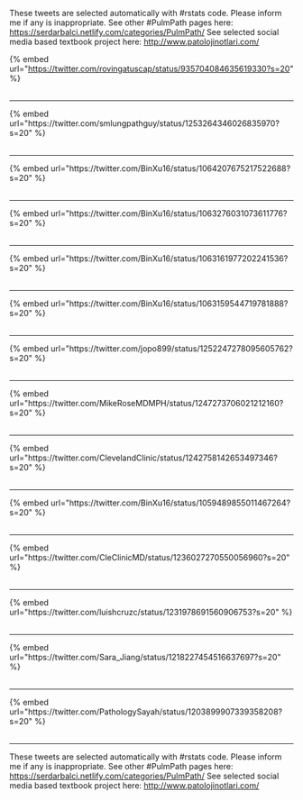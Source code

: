 

These tweets are selected automatically with #rstats code. Please inform me if any is inappropriate.
See other #PulmPath pages here: https://serdarbalci.netlify.com/categories/PulmPath/ 
See selected social media based textbook project here: http://www.patolojinotlari.com/

{% embed url="https://twitter.com/rovingatuscap/status/935704084635619330?s=20" %}<br>
<br>
<hr>
{% embed url="https://twitter.com/smlungpathguy/status/1253264346026835970?s=20" %}<br>
<br>
<hr>
{% embed url="https://twitter.com/BinXu16/status/1064207675217522688?s=20" %}<br>
<br>
<hr>
{% embed url="https://twitter.com/BinXu16/status/1063276031073611776?s=20" %}<br>
<br>
<hr>
{% embed url="https://twitter.com/BinXu16/status/1063161977202241536?s=20" %}<br>
<br>
<hr>
{% embed url="https://twitter.com/BinXu16/status/1063159544719781888?s=20" %}<br>
<br>
<hr>
{% embed url="https://twitter.com/jopo899/status/1252247278095605762?s=20" %}<br>
<br>
<hr>
{% embed url="https://twitter.com/MikeRoseMDMPH/status/1247273706021212160?s=20" %}<br>
<br>
<hr>
{% embed url="https://twitter.com/ClevelandClinic/status/1242758142653497346?s=20" %}<br>
<br>
<hr>
{% embed url="https://twitter.com/BinXu16/status/1059489855011467264?s=20" %}<br>
<br>
<hr>
{% embed url="https://twitter.com/CleClinicMD/status/1236027270550056960?s=20" %}<br>
<br>
<hr>
{% embed url="https://twitter.com/luishcruzc/status/1231978691560906753?s=20" %}<br>
<br>
<hr>
{% embed url="https://twitter.com/Sara_Jiang/status/1218227454516637697?s=20" %}<br>
<br>
<hr>
{% embed url="https://twitter.com/PathologySayah/status/1203899907339358208?s=20" %}<br>
<br>
<hr>


These tweets are selected automatically with #rstats code. Please inform me if any is inappropriate.
See other #PulmPath pages here: https://serdarbalci.netlify.com/categories/PulmPath/ 
See selected social media based textbook project here: http://www.patolojinotlari.com/
